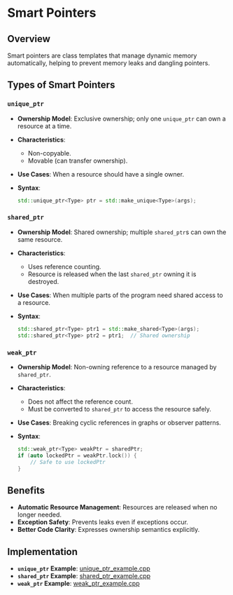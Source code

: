 # Smart Pointers

## Overview

Smart pointers are class templates that manage dynamic memory automatically, helping to prevent memory leaks and dangling pointers.

## Types of Smart Pointers

### `unique_ptr`

- **Ownership Model**: Exclusive ownership; only one `unique_ptr` can own a resource at a time.

- **Characteristics**:

    - Non-copyable.
    - Movable (can transfer ownership).

- **Use Cases**: When a resource should have a single owner.

- **Syntax**:

  ```cpp
  std::unique_ptr<Type> ptr = std::make_unique<Type>(args);
  ```

### `shared_ptr`

- **Ownership Model**: Shared ownership; multiple `shared_ptr`s can own the same resource.

- **Characteristics**:

    - Uses reference counting.
    - Resource is released when the last `shared_ptr` owning it is destroyed.

- **Use Cases**: When multiple parts of the program need shared access to a resource.

- **Syntax**:

  ```cpp
  std::shared_ptr<Type> ptr1 = std::make_shared<Type>(args);
  std::shared_ptr<Type> ptr2 = ptr1;  // Shared ownership
  ```

### `weak_ptr`

- **Ownership Model**: Non-owning reference to a resource managed by `shared_ptr`.

- **Characteristics**:

    - Does not affect the reference count.
    - Must be converted to `shared_ptr` to access the resource safely.

- **Use Cases**: Breaking cyclic references in graphs or observer patterns.

- **Syntax**:

  ```cpp
  std::weak_ptr<Type> weakPtr = sharedPtr;
  if (auto lockedPtr = weakPtr.lock()) {
      // Safe to use lockedPtr
  }
  ```

## Benefits

- **Automatic Resource Management**: Resources are released when no longer needed.
- **Exception Safety**: Prevents leaks even if exceptions occur.
- **Better Code Clarity**: Expresses ownership semantics explicitly.

## Implementation

- **`unique_ptr` Example**: [unique\_ptr\_example.cpp](./unique_ptr_example.cpp)
- **`shared_ptr` Example**: [shared\_ptr\_example.cpp](./shared_ptr_example.cpp)
- **`weak_ptr` Example**: [weak\_ptr\_example.cpp](./weak_ptr_example.cpp)